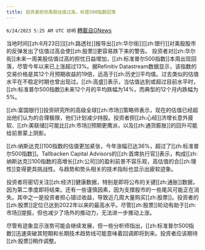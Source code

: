 ```yaml
---
title: 投资者担忧美股估值过高，标普500指数回落
---
```

`6/24/2023 5:25 AM UTC 祁明` [轉載自GNews](https://gnews.org/articles/1408599)

当地时间[[zh:6月23日]][[zh:路透社]]报导出[[zh:华尔街]][[zh:银行]]对美股股市的反弹发出了估值过高会使[[zh:股票]]更容易跌下来的警告。
投资者对[[zh:华尔街]]未来一周美股估值过高的担忧日益增加，[[zh:标准普尔500指数]]本周出现回落，尽管今年以来已上涨超过13%。据Refinitiv Datastream数据显示，该指数的交易价格是其12个月预期收益的19倍，远高于[[zh:历史]]平均值。过去类似的估值水平在不稳定时期也曾出现过。[[zh:高盛]]表示，当估值达到或超过目前水平时，[[zh:标准普尔500指数]]未来12个月的平均跌幅为14%，而典型的12个月内跌幅为5%。

[[zh:富国银行]]投资研究所的高级全球[[zh:市场]]策略师表示，现在的估值已经超出他们认为的合理极限，他们计划减少持股。投资者担[[zh:心经]]济增长意外疲软、[[zh:美联储]]可能比[[zh:市场]]预期更鹰派，以及[[zh:通货膨胀]]的回升可能给前景蒙上阴影。

[[zh:纳斯达克]]100指数的估值更加紧张，今年涨幅已达36%，超过了[[zh:标准普尔500指数]]。Tallbacken Capital Advisors的[[zh:首席执行官]]表示，构成[[zh:纳斯达克]]100指数的高增长[[zh:公司]]的盈利前景不容乐观，高估值的合[[zh:理性]]变得更具挑战性。与趋势和势头相关的技术指标也显示出疲软迹象。

投资者将密切关注[[zh:经济]]健康数据，特别是即将公布的关键[[zh:通胀]]数据，因为第二季度即将结束。还有一些谨慎因素，因为支撑股市的一些尾风可能正在消失。其中之一是投资者担心错过收益，导致近几周大量购买[[zh:股票]]。投资者的[[zh:股票]]定位已达到2022年以来的最高水平。尽管[[zh:股票]]轮动有助于[[zh:市场]]提振，但也减少了场外的推动力，无法进一步推动上涨。

尽管有迹象显示涨势可能会继续发展，但一些分析师指出，[[zh:标准普尔500指数]]迅速突破其短期和长期技术趋势线可能意味着回调即将到来。投资者应该期待[[zh:股票]]稍作调整。

